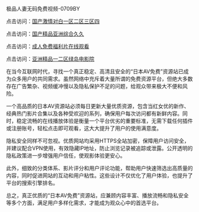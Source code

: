 极品人妻无码免费视频-0709BY

点击访问：<a href="https://heiliaozj3tjd.pages.dev">国产激情对白一区二区三区四</a>

点击访问：<a href="https://heiliao2dmwwy.pages.dev">国产精品亚洲综合久久</a>

点击访问：<a href="https://heiliaoe8ajia.pages.dev">成人免费福利片在线观看</a>

点击访问：<a href="https://heiliaoxwd5i8.pages.dev">亚洲精品一二区绿岛电影院</a>

在当今互联网时代，寻找一个真正稳定、高清且安全的“日本AV免费”资源站已成为众多用户的共同需求。虽然网络中充斥着大量所谓的免费资源平台，但绝大多数存在广告繁杂、视频缓冲慢以及隐私保护不足的问题，给观众带来极大不便和风险。

一个高品质的日本AV资源站必须每日更新大量优质资源，包含当红女优的新作、经典热门影片合集以及各种受欢迎的系列，确保用户每次访问都有新鲜内容。同时，稳定流畅的在线播放体验是衡量一个平台优劣的重要标准，无需下载任何插件或注册账号，轻松点击即可观看，这大大提升了用户的使用满意度。

隐私安全同样不可忽视。优质网站均采用HTTPS全站加密，保障用户访问安全，并建议配合VPN使用，有效隐藏IP地址，防止浏览记录被追踪或泄露。公开透明的隐私政策进一步增强用户信任，使观影体验更安心。

此外，细致的分类体系、影片评分和用户评论功能，帮助用户快速筛选出高质量的内容，同时促进网站的互动和用户粘性。这些设计不仅优化了用户体验，也提升了平台的搜索引擎排名。

总之，真正优质的“日本AV免费”资源站，应兼顾内容丰富、播放流畅和隐私安全等多个方面，满足用户多样化需求，才能成为观众心中的首选平台。

<span style="display:none;">[Canonical link]( https://github.com/liqi201215/653136 ）</span>
